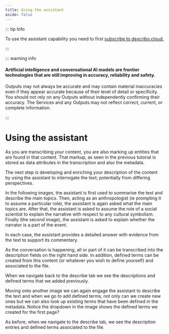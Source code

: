 ```yaml
---
title: Using the assistant
aside: false
---
```


::: tip Info

To use the assistant capability you need to first
[subscribe to describo.cloud.](/docs/guide/configuration/subscribe.html)

:::

::: warning info

#### Artificial intelligence and conversational AI models are frontier technologies that are still improving in accuracy, reliability and safety.

Outputs may not always be accurate and may contain material inaccuracies even if they appear
accurate because of their level of detail or specificity. You should not rely on any Outputs without
independently confirming their accuracy. The Services and any Outputs may not reflect correct,
current, or complete information.

:::

# Using the assistant

As you are transcribing your content, you are also marking up entities that are found in that
content. That markup, as seen in the previous tutorial is stored as data attributes in the
transcription and also the metadata.

The next step is developing and enriching your description of the content by using the assistant to
interrogate the text; potentially from differing perspectives.

In the following images, the assistant is first used to summarise the text and describe the main
topics. Then, acting as an anthropologist (ie prompting it to assume a particular role), the
assistant is again asked what the main topics are. After that, the assistant is asked to assume the
role of a social scientist to explain the narrative with respect to any cultural symbolism. Finally
(the second image), the assistant is asked to explain whether the narrator is a part of the event.

<ImageComponent src="/images/tutorial-transcribing-content-assistant/assistant1.png"></ImageComponent>
<ImageComponent src="/images/tutorial-transcribing-content-assistant/assistant2.png"></ImageComponent>

In each case, the assistant provides a detailed answer with evidence from the text to support its
commentary.

As the conversation is happening, all or part of it can be transcribed into the description fields
on the right hand side. In addition, defined terms can be created from this content (or whatever you
wish to define yourself) and associated to the file.

When we navigate back to the describe tab we see the descriptions and defined terms that we added
previously.

<ImageComponent src="/images/tutorial-transcribing-content-assistant/assistant3.png"></ImageComponent>

Moving onto another image we can again engage the assistant to describe the text and when we go to
add defined terms, not only can we create new ones but we can also look up existing terms that have
been defined in the metadata. Notice the dropdown in the image shows the defined terms we created
for the first page?

<ImageComponent src="/images/tutorial-transcribing-content-assistant/assistant4.png"></ImageComponent>

As before, when we navigate to the describe tab, we see the description entries and defined terms
associated to the file.

<ImageComponent src="/images/tutorial-transcribing-content-assistant/assistant5.png"></ImageComponent>
